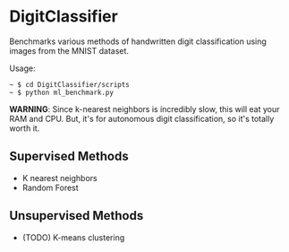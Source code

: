 DigitClassifier
===============

Benchmarks various methods of handwritten digit classification using images from the MNIST dataset. 

Usage:

    ~ $ cd DigitClassifier/scripts
    ~ $ python ml_benchmark.py

**WARNING**: Since k-nearest neighbors is incredibly slow, this will eat your RAM and CPU. But, it's for 
autonomous digit classification, so it's totally worth it.

## Supervised Methods 
- K nearest neighbors
- Random Forest

## Unsupervised Methods
- (TODO) K-means clustering 
